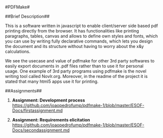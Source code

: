 #PDFMake#

##Brief Description##

This is a software written in javascript to enable client/server side based pdf printing directly from the browser. It has functionalities like printing paragraphs, tables, canvas and allows to define own styles and fonts, which you can use by writing fully declarative commands, which lets you design the document and its structure without having to worry about the x&y calculations.

We see the usecase and value of pdfmake for other 3rd party softwares to easily export documents in .pdf files rather than to use it for personal usage. One example of 3rd party programs using pdfmake is the novel writing tool called Novlr.org. Moreover, in the readme of the project it is stated that many html5 apps use it for printing.

##Assignments##
1. **Assignment: Development process**
https://github.com/joaopedrofump/pdfmake-1/blob/master/ESOF-Docs/firstassignment.md

2. **Assignment: Requirements elicitation**
https://github.com/joaopedrofump/pdfmake-1/blob/master/ESOF-Docs/secondassignment.md

